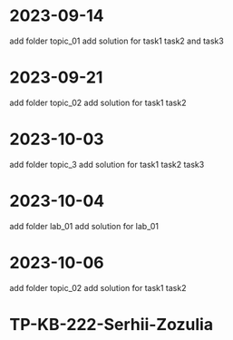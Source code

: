 # 2023-09-14
add folder topic_01
add solution for task1 task2 and task3
# 2023-09-21
add folder topic_02
add solution for task1 task2
# 2023-10-03
add folder topic_3
add solution for task1 task2 task3
# 2023-10-04
add folder lab_01
add solution for lab_01
# 2023-10-06
add folder topic_02
add solution for task1 task2
# TP-KB-222-Serhii-Zozulia
